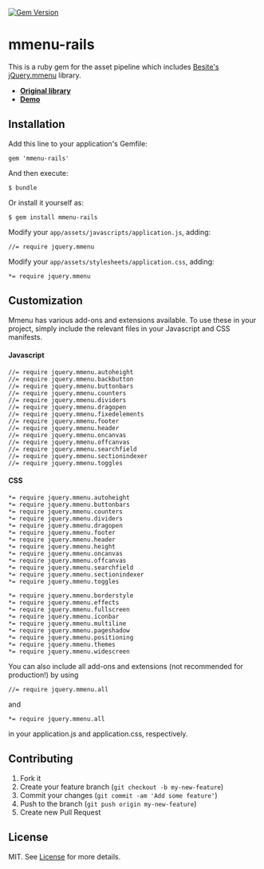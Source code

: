 [![Gem Version](https://badge.fury.io/rb/mmenu-rails.png)](http://badge.fury.io/rb/mmenu-rails)

# mmenu-rails

This is a ruby gem for the asset pipeline which includes [Besite's][besite] [jQuery.mmenu][library] library.

- [**Original library**][library]
- [**Demo**][demo]


[besite]: https://github.com/BeSite
[library]: https://github.com/BeSite/jQuery.mmenu
[demo]: http://mmenu.frebsite.nl/

## Installation

Add this line to your application's Gemfile:

    gem 'mmenu-rails'

And then execute:

    $ bundle

Or install it yourself as:

    $ gem install mmenu-rails

Modify your `app/assets/javascripts/application.js`, adding:

  ```
  //= require jquery.mmenu
  ```

Modify your `app/assets/stylesheets/application.css`, adding:

  ```
  *= require jquery.mmenu
  ```

## Customization

Mmenu has various add-ons and extensions available. To use these in your project, simply include the relevant files in your Javascript and CSS manifests.

#### Javascript

  ```
  //= require jquery.mmenu.autoheight
  //= require jquery.mmenu.backbutton
  //= require jquery.mmenu.buttonbars
  //= require jquery.mmenu.counters
  //= require jquery.mmenu.dividers
  //= require jquery.mmenu.dragopen
  //= require jquery.mmenu.fixedelements
  //= require jquery.mmenu.footer
  //= require jquery.mmenu.header
  //= require jquery.mmenu.oncanvas
  //= require jquery.mmenu.offcanvas
  //= require jquery.mmenu.searchfield
  //= require jquery.mmenu.sectionindexer
  //= require jquery.mmenu.toggles
  ```

#### CSS

  ```
  *= require jquery.mmenu.autoheight
  *= require jquery.mmenu.buttonbars
  *= require jquery.mmenu.counters
  *= require jquery.mmenu.dividers
  *= require jquery.mmenu.dragopen
  *= require jquery.mmenu.footer
  *= require jquery.mmenu.header
  *= require jquery.mmenu.height
  *= require jquery.mmenu.oncanvas
  *= require jquery.mmenu.offcanvas
  *= require jquery.mmenu.searchfield
  *= require jquery.mmenu.sectionindexer
  *= require jquery.mmenu.toggles

  *= require jquery.mmenu.borderstyle
  *= require jquery.mmenu.effects
  *= require jquery.mmenu.fullscreen
  *= require jquery.mmenu.iconbar
  *= require jquery.mmenu.multiline
  *= require jquery.mmenu.pageshadow
  *= require jquery.mmenu.positioning
  *= require jquery.mmenu.themes
  *= require jquery.mmenu.widescreen
  ```

You can also include all add-ons and extensions (not recommended for production!) by using

  ```
  //= require jquery.mmenu.all
  ```

and

  ```
  *= require jquery.mmenu.all
  ```

in your application.js and application.css, respectively.

## Contributing

1. Fork it
2. Create your feature branch (`git checkout -b my-new-feature`)
3. Commit your changes (`git commit -am 'Add some feature'`)
4. Push to the branch (`git push origin my-new-feature`)
5. Create new Pull Request

## License

MIT. See [License] for more details.

[License]: http://github.com/akosipc/mmenu-rails/blob/master/LICENSE.txt
